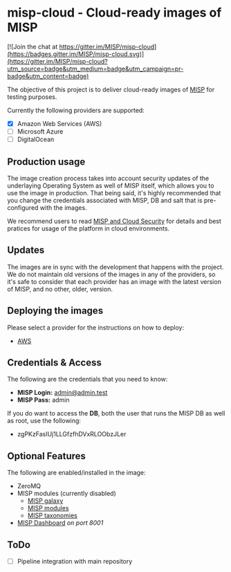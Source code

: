 # misp-cloud - Cloud-ready images of MISP

[![Join the chat at https://gitter.im/MISP/misp-cloud](https://badges.gitter.im/MISP/misp-cloud.svg)](https://gitter.im/MISP/misp-cloud?utm_source=badge&utm_medium=badge&utm_campaign=pr-badge&utm_content=badge)

The objective of this project is to deliver cloud-ready images of [MISP](https://github.com/MISP/MISP) for testing purposes.

Currently the following providers are supported:

- [x] Amazon Web Services (AWS)
- [ ] Microsoft Azure
- [ ] DigitalOcean 

## Production usage
The image creation process takes into account security updates of the underlaying Operating System as well of MISP itself, which allows you to use the image in production. That being said, it's highly recommended that you change the credentials associated with MISP, DB and salt that is pre-configured with the images. 

We recommend users to read [MISP and Cloud Security](https://github.com/MISP/misp-cloud/wiki/MISP-and-Cloud-Security) for details and best pratices for usage of the platform in cloud environments. 

## Updates
The images are in sync with the development that happens with the project. We do not maintain old versions of the images in any of the providers, so it's safe to consider that each provider has an image with the latest version of MISP, and no other, older, version.

## Deploying the images
Please select a provider for the instructions on how to deploy:
* [AWS](https://github.com/misp/misp-cloud/wiki/AWS-Installation-Guide)

## Credentials & Access
The following are the credentials that you need to know:

* **MISP Login:** admin@admin.test
* **MISP Pass:**  admin

If you do want to access the **DB**, both the user that runs the MISP DB as well as root, use the following:
* zgPKzFasIUj1LLGfzfhDVxRLOObzJLer 

## Optional Features
The following are enabled/installed in the image:

- ZeroMQ
- MISP modules (currently disabled)
  - [MISP galaxy](https://github.com/MISP/misp-galaxy)
  - [MISP modules](https://github.com/MISP/misp-modules)
  - [MISP taxonomies](https://github.com/MISP/misp-taxonomies)
- [MISP Dashboard](https://github.com/MISP/misp-dashboard/) _on port 8001_

## ToDo
- [ ] Pipeline integration with main repository
